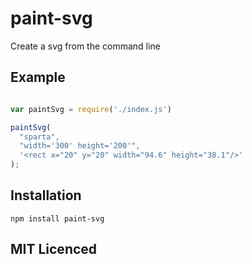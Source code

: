 # paint-svg

Create a svg from the command line

## Example

```js

var paintSvg = require('./index.js')

paintSvg(
  "sparta",
  "width='300' height='200'",
  '<rect x="20" y="20" width="94.6" height="38.1"/>'
);


```

## Installation

`npm install paint-svg`

## MIT Licenced